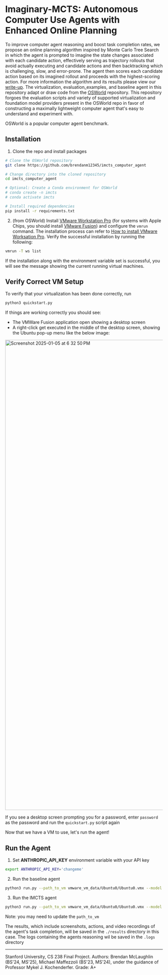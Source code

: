 # Imaginary-MCTS: Autonomous Computer Use Agents with Enhanced Online Planning

To improve computer agent reasoning and boost task completion rates, we propose an online planning algorithm inspired by Monte Carlo Tree Search in which the agent is prompted to imagine the state changes associated with each candidate action, effectively serving as trajectory rollouts that avoid actually executing and candidate actions and then backtracking which is challenging, slow, and error-prone. The agent then scores each candidate action based on its imagined rollout and proceeds with the highest-scoring action. For more information the algorithm and its results please view our [write-up](https://github.com/user-attachments/files/18131847/Imaginary-MCTS-Write-Up.pdf). The virtualization, evaluation_examples, and baseline agent in this repository adapt or draw code from the [OSWorld](https://github.com/xlang-ai/OSWorld) repository. This repository forgoes the evaluation scripts and variety of supported virtualization and foundation model providers present in the OSWorld repo in favor of constructing a maximally lightweight computer agent that's easy to understand and experiment with.

OSWorld is a popular computer agent benchmark.

## Installation

1. Clone the repo and install packages

```bash
# Clone the OSWorld repository
git clone https://github.com/brendanm12345/imcts_computer_agent

# Change directory into the cloned repository
cd imcts_computer_agent

# Optional: Create a Conda environment for OSWorld
# conda create -n imcts
# conda activate imcts

# Install required dependencies
pip install -r requirements.txt
```

2. (from OSWorld) Install [VMware Workstation Pro](https://www.vmware.com/products/workstation-pro/workstation-pro-evaluation.html) (for systems with Apple Chips, you should install [VMware Fusion](https://support.broadcom.com/group/ecx/productdownloads?subfamily=VMware+Fusion)) and configure the `vmrun` command. The installation process can refer to [How to install VMware Worksation Pro](desktop_env/providers/vmware/INSTALL_VMWARE.md). Verify the successful installation by running the following:

```bash
vmrun -T ws list
```

If the installation along with the environment variable set is successful, you will see the message showing the current running virtual machines.

## Verify Correct VM Setup

To verify that your virtualization has been done correctly, run

```bash
python3 quickstart.py
```

If things are working correctly you should see:

- The VMWare Fusion application open showing a desktop screen
- A right-click get executed in the middle of the desktop screen, showing the Ubuntu pop-up menu like the below image:
<img width="1500" alt="Screenshot 2025-01-05 at 6 32 50 PM" src="https://github.com/user-attachments/assets/adc8ebe3-da68-483c-951c-8f8c4961ee26" />


If you see a desktop screen prompting you for a password, enter `password` as the password and run the `quickstart.py` script again

Now that we have a VM to use, let's run the agent!

## Run the Agent

1. Set **ANTHROPIC_API_KEY** environment variable with your API key

```bash
export ANTHROPIC_API_KEY='changeme'
```

2. Run the baseline agent

```bash
python3 run.py --path_to_vm vmware_vm_data/Ubuntu0/Ubuntu0.vmx --model claude-3-5-sonnet-latest --result_dir ./results
```

3. Run the IMCTS agent

```bash
python3 run.py --path_to_vm vmware_vm_data/Ubuntu0/Ubuntu0.vmx --model claude-3-5-sonnet-latest --result_dir ./results --imcts
```

Note: you may need to update the `path_to_vm`

The results, which include screenshots, actions, and video recordings of the agent's task completion, will be saved in the `./results` directory in this case. The logs containing the agents reasoning wil be saved in the `.logs` directory

---

Stanford University, CS 238 Final Project. Authors: Brendan McLaughlin (BS'24, MS'25), Michael Maffezzoli (BS'23, MS'24), under the guidance of Professor Mykel J. Kochenderfer. Grade: A+
